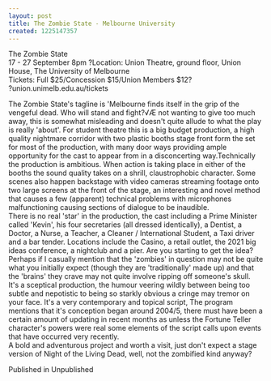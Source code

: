 ```yaml
---
layout: post
title: The Zombie State - Melbourne University
created: 1225147357
---
```

The Zombie State<br>17 - 27 September 8pm ?Location: Union Theatre, ground floor, Union House, The University of Melbourne<br>Tickets: Full $25/Concession $15/Union Members $12?<br>?union.unimelb.edu.au/tickets

The Zombie State's tagline is 'Melbourne finds itself in the grip of the vengeful dead. Who will stand and fight?√Æ not wanting to give too much away, this is somewhat misleading and doesn't quite allude to what the play is really 'about'. For student theatre this is a big budget production, a high quality nightmare corridor with two plastic booths stage front form the set for most of the production, with many door ways providing ample opportunity for the cast to appear from in a disconcerting way.Technically the production is ambitious. When action is taking place in either of the booths the sound quality takes on a shrill, claustrophobic character. Some scenes also happen backstage with video cameras streaming footage onto two large screens at the front of the stage, an interesting and novel method that causes a few (apparent) technical problems with microphones malfunctioning causing sections of dialogue to be inaudible.<br>There is no real 'star' in the production, the cast including a Prime Minister called 'Kevin', his four secretaries (all dressed identically), a Dentist, a Doctor, a Nurse, a Teacher, a Cleaner / International Student, a Taxi driver and a bar tender. Locations include the Casino, a retail outlet, the 2021 big ideas conference, a nightclub and a pier. Are you starting to get the idea? Perhaps if I casually mention that the 'zombies' in question may not be quite what you initially expect (though they are 'traditionally' made up) and that the 'brains' they crave may not quite involve ripping off someone's skull.<br>It's a sceptical production, the humour veering wildly between being too subtle and nepotistic to being so starkly obvious a cringe may tremor on your face. It's a very contemporary and topical script, The program mentions that it's conception began around 2004/5, there must have been a certain amount of updating in recent months as unless the Fortune Teller character's powers were real some elements of the script calls upon events that have occurred very recently.<br>A bold and adventurous project and worth a visit, just don't expect a stage version of Night of the Living Dead, well, not the zombified kind anyway?


Published in Unpublished
